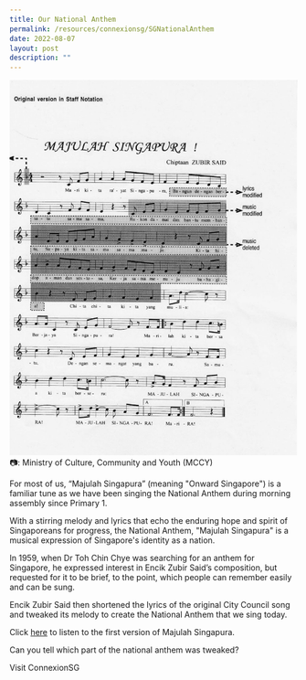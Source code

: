 ```yaml
---
title: Our National Anthem
permalink: /resources/connexionsg/SGNationalAnthem
date: 2022-08-07
layout: post
description: ""
---
```

![](/images/connexionsg/2022/Original%20Majulah%20Singaoura%20Annotated%20for%20changes%20(cropped).png)
📷: Ministry of Culture, Community and Youth (MCCY)

For most of us, “Majulah Singapura” (meaning "Onward Singapore") is a familiar tune as we have been singing the National Anthem during morning assembly since Primary 1.

With a stirring melody and lyrics that echo the enduring hope and spirit of Singaporeans for progress, the National Anthem, "Majulah Singapura" is a musical expression of Singapore's identity as a nation.

In 1959, when Dr Toh Chin Chye was searching for an anthem for Singapore, he expressed interest in Encik Zubir Said’s composition, but requested for it to be brief, to the point, which people can remember easily and can be sung.

Encik Zubir Said then shortened the lyrics of the original City Council song and tweaked its melody to create the National Anthem that we sing today.

Click [here](https://www.youtube.com/watch?v=GtrZUMrXXS4) to listen to the first version of Majulah Singapura.

Can you tell which part of the national anthem was tweaked? 


Visit ConnexionSG